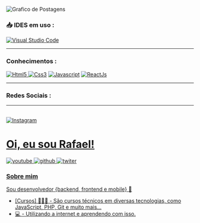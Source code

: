 <p align="left">
    <img src="https://github-readme-stats.vercel.app/api?username=fwoliveira&show_icons=true&custom_title=r_viictor08&title_color=fff0000&bg_color=161B22&text_color=11bbb2&count_private=true&icon_color=ffffff&border_color=161B22" alt="Grafico de Postagens"/>

<h3>📥 IDES em uso :</h3>
<a href="https://pt.wikipedia.org/wiki/Visual_Studio_Code"> <img alt="Visual Studio Code" src="https://img.shields.io/badge/VisualStudioCode-0078d7.svg?style=for-the-badge&logo=visual-studio-code&logoColor=white"/>
</a>
    <hr>
<h3>Conhecimentos :</h3>
<a href="https://pt.wikipedia.org/wiki/HTML5"> <img alt="Html5" src="https://img.shields.io/badge/html5-%23E34F26.svg?style=for-the-badge&logo=html5&logoColor=white"/>
</a>
<a href="https://pt.wikipedia.org/wiki/CSS3"> <img alt="Css3" src="https://img.shields.io/badge/css3-%231572B6.svg?style=for-the-badge&logo=css3&logoColor=white"/></a>
<a href="https://pt.wikipedia.org/wiki/JavaScript"> <img alt="Javascript" src="https://img.shields.io/badge/javascript-%23323330.svg?style=for-the-badge&logo=javascript&logoColor=%23F7DF1E"/></a>
<a href="https://pt.wikipedia.org/wiki/React_(JavaScript)"> <img alt="ReactJs" src="https://img.shields.io/badge/ReactJs-%2320232a.svg?style=for-the-badge&logo=react&logoColor=%2361DAFB"/></a>
    <hr>
<h3>Redes Sociais :</h3>    
 <hr>

<br>
<a href="https://www.instagram.com/r_viictor08/"> <img alt="Instagram" src="https://img.shields.io/badge/Instagram-E4405F?style=for-the-badge&logo=instagram&logoColor=white"/>
<br>    
    
# Oi, eu sou Rafael! 

<a href="https://www.youtube.com/c/mrbeastbrasil"> <img alt="youtube" src="https://img.shields.io/badge/-YouTube-ff0000?style=flat-square&labelColor=ff0000&logo=youtube&logoColor=white&link"/>
<a href="https://pt.wikipedia.org/wiki/HTML5"> <img alt="github" src="https://img.shields.io/badge/-Github-000?style=flat-square&logo=Github&logoColor=white&link"/>
<a href="https://twitter.com/Anitta?ref_src=twsrc%5Egoogle%7Ctwcamp%5Eserp%7Ctwgr%5Eauthor"> <img alt="twiter" src="https://img.shields.io/badge/-Twitter-1ca0f1?style=flat-square&labelColor=1ca0f1&logo=twitter&logoColor=white&link"/>

### Sobre mim
Sou desenvolvedor {backend, frontend e mobile} 💫

- [Cursos] 👨🏼‍🏫 - São cursos técnicos em diversas tecnologias, como JavaScript, PHP, Git e muito mais...
- 💻 - Utilizando a internet e aprendendo com isso.
